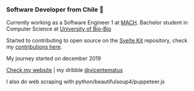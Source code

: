### Software Developer from Chile  🐲

Currently working as a Software Engineer 1 at [MACH](https://www.somosmach.com/). Bachelor student in Computer Science at [University of Bio-Bio](https://www.ubiobio.cl/w/)

Started to contributing to open source on the [Svelte Kit](https://github.com/sveltejs/kit) repository, check my [contributions here](https://gist.github.com/vicentematus/d89f23d0611581acb6d417bc88de6e0b).

My journey started on december 2019

[Check my website](https://www.vicentematus.cl/) | my dribble [@vicentematus](https://dribbble.com/vicentematus)

I also do web scraping with python/beautifulsoup4/puppeteer.js 

